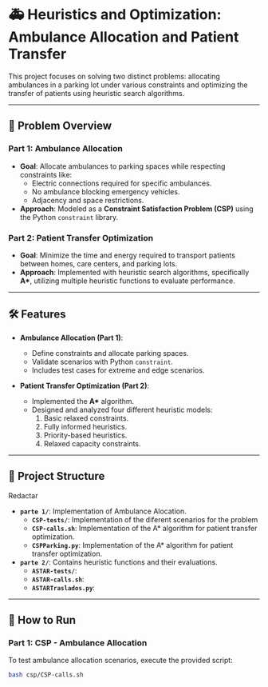 # 🚑 Heuristics and Optimization: Ambulance Allocation and Patient Transfer

This project focuses on solving two distinct problems: allocating ambulances in a parking lot under various constraints and optimizing the transfer of patients using heuristic search algorithms.

---

## 📝 Problem Overview

### Part 1: **Ambulance Allocation**
- **Goal**: Allocate ambulances to parking spaces while respecting constraints like:
  - Electric connections required for specific ambulances.
  - No ambulance blocking emergency vehicles.
  - Adjacency and space restrictions.
- **Approach**: Modeled as a **Constraint Satisfaction Problem (CSP)** using the Python `constraint` library.

### Part 2: **Patient Transfer Optimization**
- **Goal**: Minimize the time and energy required to transport patients between homes, care centers, and parking lots.
- **Approach**: Implemented with heuristic search algorithms, specifically **A\***, utilizing multiple heuristic functions to evaluate performance.

---

## 🛠️ Features

- **Ambulance Allocation (Part 1)**:
  - Define constraints and allocate parking spaces.
  - Validate scenarios with Python `constraint`.
  - Includes test cases for extreme and edge scenarios.

- **Patient Transfer Optimization (Part 2)**:
  - Implemented the **A\*** algorithm.
  - Designed and analyzed four different heuristic models:
    1. Basic relaxed constraints.
    2. Fully informed heuristics.
    3. Priority-based heuristics.
    4. Relaxed capacity constraints.

---

## 📂 Project Structure
Redactar
- **`parte 1/`**: Implementation of Ambulance Alocation.
  - **`CSP-tests/`**: Implementation of the diferent scenarios for the problem
  - **`CSP-calls.sh`**: Implementation of the A\* algorithm for patient transfer optimization.
  - **`CSPParking.py`**: Implementation of the A\* algorithm for patient transfer optimization.
- **`parte 2/`**: Contains heuristic functions and their evaluations.
  - **`ASTAR-tests/`**: 
  - **`ASTAR-calls.sh`**:
  - **`ASTARTraslados.py`**:

---

## 🚀 How to Run

### Part 1: CSP - Ambulance Allocation
To test ambulance allocation scenarios, execute the provided script:
```bash
bash csp/CSP-calls.sh
